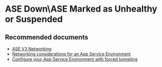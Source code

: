 <properties
  pagetitle="ASE Down\ASE Marked as Unhealthy or Suspended&#xD;"
  service="microsoft.web"
  resource="hostingenvironments"
  ms.author="shrahman"
  selfhelptype="Generic"
  supporttopicids="32608420"
  resourcetags=""
  productpesids="16533"
  cloudenvironments="public,fairfax,usnat,ussec,blackforest,mooncake"
  articleid="cec8676f-8b41-43ac-8608-752f9480cf5b"
  ownershipid="Compute_AppService" />
# ASE Down\ASE Marked as Unhealthy or Suspended

## **Recommended documents**
* [ASE V3 Networking](https://docs.microsoft.com/azure/app-service/environment/networking)
* [Networking considerations for an App Service Environment](https://docs.microsoft.com/azure/app-service/environment/network-info)
* [Configure your App Service Environment with forced tunneling](https://docs.microsoft.com/azure/app-service/environment/forced-tunnel-support#change-the-egress-endpoint-for-your-ase)